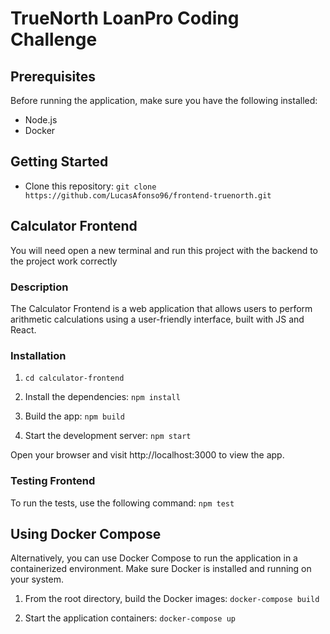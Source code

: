 # TrueNorth LoanPro Coding Challenge

## Prerequisites

Before running the application, make sure you have the following installed:

- Node.js
- Docker

## Getting Started
- Clone this repository:
`git clone https://github.com/LucasAfonso96/frontend-truenorth.git`

## Calculator Frontend
You will need open a new terminal and run this project with the backend to the project work correctly

### Description
The Calculator Frontend is a web application that allows users to perform arithmetic calculations using a user-friendly interface, built with JS and React.

### Installation

1. `cd calculator-frontend`

2. Install the dependencies: `npm install`

3. Build the app: `npm build`

4. Start the development server: `npm start`

Open your browser and visit http://localhost:3000 to view the app.

### Testing Frontend
To run the tests, use the following command: `npm test`


## Using Docker Compose

Alternatively, you can use Docker Compose to run the application in a containerized environment. Make sure Docker is installed and running on your system.

1. From the root directory, build the Docker images: `docker-compose build`

2. Start the application containers: `docker-compose up`
